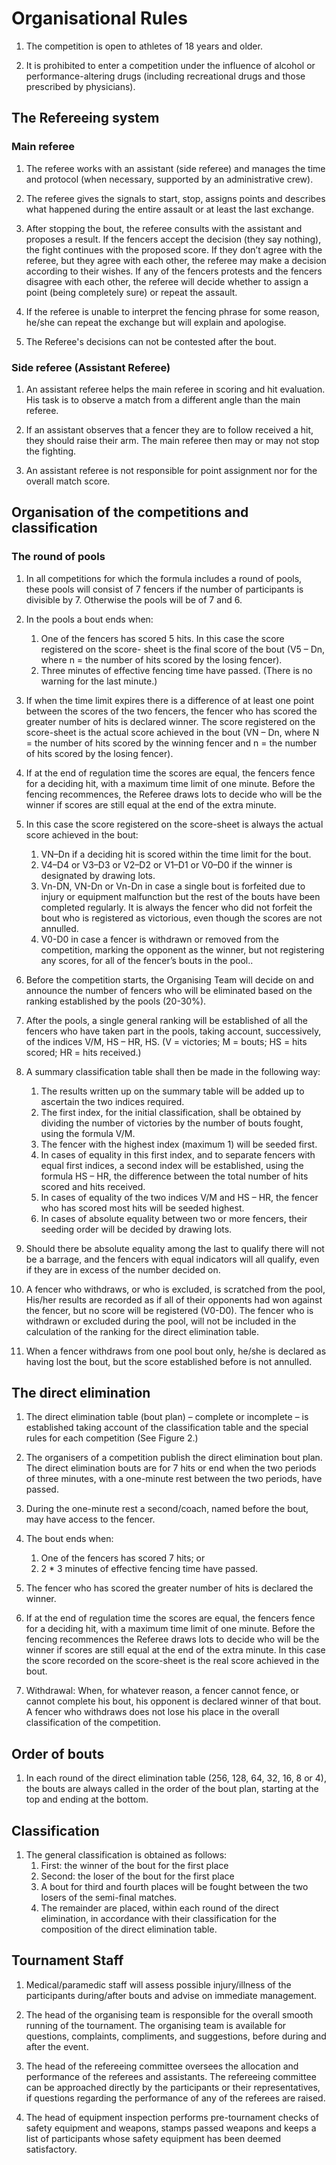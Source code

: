# Organisational Rules

1. The competition is open to athletes of 18 years and older.

2. It is prohibited to enter a competition under the influence of alcohol or performance-altering drugs (including recreational drugs and those prescribed by physicians).

## The Refereeing system

### Main referee

1. The referee works with an assistant (side referee) and manages the time and protocol (when necessary, supported by an administrative crew).

2. The referee gives the signals to start, stop, assigns points and describes what happened during the entire assault or at least the last exchange.

3. After stopping the bout, the referee consults with the assistant and proposes a result. If the fencers accept the decision (they say nothing), the fight continues with the proposed score. If they don’t agree with the referee, but they agree with each other, the referee may make a decision according to their wishes. If any of the fencers protests and the fencers disagree with each other, the referee will decide whether to assign a point (being completely sure) or repeat the assault.

4. If the referee is unable to interpret the fencing phrase for some reason, he/she can repeat the exchange but will explain and apologise.

5. The Referee's decisions can not be contested after the bout.

### Side referee (Assistant Referee)

1. An assistant referee helps the main referee in scoring and hit evaluation. His task is to observe a match from a different angle than the main referee.

2. If an assistant observes that a fencer they are to follow received a hit, they should raise their arm. The main referee then may or may not stop the fighting.

3. An assistant referee is not responsible for point assignment nor for the overall match score.

## Organisation of the competitions and classification

### The round of pools

1. In all competitions for which the formula includes a round of pools, these pools will consist of 7 fencers if the number of participants is divisible by 7. Otherwise the pools will be of 7 and 6.

2. In the pools a bout ends when:
    1. One of the fencers has scored 5 hits. In this case the score registered on the score- sheet is the final score of the bout (V5 – Dn, where n = the number of hits scored by the losing fencer).
    2. Three minutes of effective fencing time have passed. (There is no warning for the last minute.)

3. If when the time limit expires there is a difference of at least one point between the scores of the two fencers, the fencer who has scored the greater number of hits is declared winner. The score registered on the score-sheet is the actual score achieved in the bout (VN – Dn, where N = the number of hits scored by the winning fencer and n = the number of hits scored by the losing fencer).

4. If at the end of regulation time the scores are equal, the fencers fence for a deciding hit, with a maximum time limit of one minute. Before the fencing recommences, the Referee draws lots to decide who will be the winner if scores are still equal at the end of the extra minute.

5. In this case the score registered on the score-sheet is always the actual score achieved in the bout:
    1. VN–Dn if a deciding hit is scored within the time limit for the bout.
    2. V4–D4 or V3–D3 or V2–D2 or V1–D1 or V0–D0 if the winner is designated by drawing lots.
    3. Vn-DN, VN-Dn or Vn-Dn in case a single bout is forfeited due to injury or equipment malfunction but the rest of the bouts have been completed regularly. It is always the fencer who did not forfeit the bout who is registered as victorious, even though the scores are not annulled.
    4. V0-D0 in case a fencer is withdrawn or removed from the competition, marking the opponent as the winner, but not registering any scores, for all of the fencer’s bouts in the pool..

6. Before the competition starts, the Organising Team will decide on and announce the number of fencers who will be eliminated based on the ranking established by the pools (20-30%).

7. After the pools, a single general ranking will be established of all the fencers who have taken part in the pools, taking account, successively, of the indices V/M, HS – HR, HS. (V = victories; M = bouts; HS = hits scored; HR = hits received.)

8. A summary classification table shall then be made in the following way:
    1. The results written up on the summary table will be added up to ascertain the two indices required.
    2. The first index, for the initial classification, shall be obtained by dividing the number of victories by the number of bouts fought, using the formula V/M.
    3. The fencer with the highest index (maximum 1) will be seeded first.
    4. In cases of equality in this first index, and to separate fencers with equal first indices, a second index will be established, using the formula HS – HR, the difference between the total number of hits scored and hits received.
    5. In cases of equality of the two indices V/M and HS – HR, the fencer who has scored most hits will be seeded highest.
    6. In cases of absolute equality between two or more fencers, their seeding order will be decided by drawing lots.

9. Should there be absolute equality among the last to qualify there will not be a barrage, and the fencers with equal indicators will all qualify, even if they are in excess of the number decided on.

10. A fencer who withdraws, or who is excluded, is scratched from the pool, His/her results are recorded as if all of their opponents had won against the fencer, but no score will be registered (V0-D0). The fencer who is withdrawn or excluded during the pool, will not be included in the calculation of the ranking for the direct elimination table.

11. When a fencer withdraws from one pool bout only, he/she is declared as having lost the bout, but the score established before is not annulled.

## The direct elimination

1. The direct elimination table (bout plan) – complete or incomplete – is established taking account of the classification table and the special rules for each competition (See Figure 2.)

2. The organisers of a competition publish the direct elimination bout plan. The direct elimination bouts are for 7 hits or end when the two periods of three minutes, with a one-minute rest between the two periods, have passed.

3. During the one-minute rest a second/coach, named before the bout, may have access to the fencer.

4. The bout ends when:
    1. One of the fencers has scored 7 hits; or
    2. 2 * 3 minutes of effective fencing time have passed.

5. The fencer who has scored the greater number of hits is declared the winner.

6. If at the end of regulation time the scores are equal, the fencers fence for a deciding hit, with a maximum time limit of one minute. Before the fencing recommences the Referee draws lots to decide who will be the winner if scores are still equal at the end of the extra minute. In this case the score recorded on the score-sheet is the real score achieved in the bout.

7. Withdrawal: When, for whatever reason, a fencer cannot fence, or cannot complete his bout, his opponent is declared winner of that bout. A fencer who withdraws does not lose his place in the overall classification of the competition.

## Order of bouts

1. In each round of the direct elimination table (256, 128, 64, 32, 16, 8 or 4), the bouts are always called in the order of the bout plan, starting at the top and ending at the bottom.

## Classification

1. The general classification is obtained as follows:
    1. First: the winner of the bout for the first place
    2. Second: the loser of the bout for the first place
    3. A bout for third and fourth places will be fought between the two losers of the semi-final matches.
    4. The remainder are placed, within each round of the direct elimination, in accordance with their classification for the composition of the direct elimination table.

## Tournament Staff

1. Medical/paramedic staff will assess possible injury/illness of the participants during/after bouts and advise on immediate management.

2. The head of the organising team is responsible for the overall smooth running of the tournament. The organising team is available for questions, complaints, compliments, and suggestions, before during and after the event.

3. The head of the refereeing committee oversees the allocation and performance of the referees and assistants. The refereeing committee can be approached directly by the participants or their representatives, if questions regarding the performance of any of the referees are raised.

4. The head of equipment inspection performs pre-tournament checks of safety equipment and weapons, stamps passed weapons and keeps a list of participants whose safety equipment has been deemed satisfactory.
